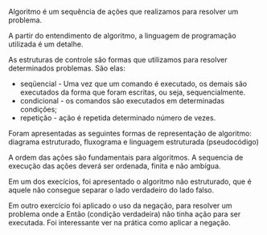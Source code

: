 Algoritmo é um sequência de ações que realizamos para resolver um problema. 

A partir do entendimento de algoritmo, a linguagem de programação utilizada é um detalhe.

As estruturas de controle são formas que utilizamos para resolver determinados problemas. São elas: 
* seqüencial - Uma vez que um comando é executado, os demais são executados da forma que foram escritas, ou seja, sequencialmente.
* condicional - os comandos são executados em determinadas condições;
* repetição - ação é repetida determinado número de vezes.

Foram apresentadas as seguintes formas de representação de algoritmo: diagrama estruturado, fluxograma e linguagem estruturada (pseudocódigo)

A ordem das ações são fundamentais para algoritmos. A sequencia de execução das ações deverá ser ordenada, finita e não ambígua.

Em um dos execícios, foi apresentado o algoritmo não estruturado, que é
aquele não consegue separar o lado verdadeiro do lado falso.

Em outro exercício foi aplicado o uso da negação, para resolver um problema onde a Então (condição verdadeira) não tinha ação para ser executada. Foi interessante ver na prática
como aplicar a negação.
